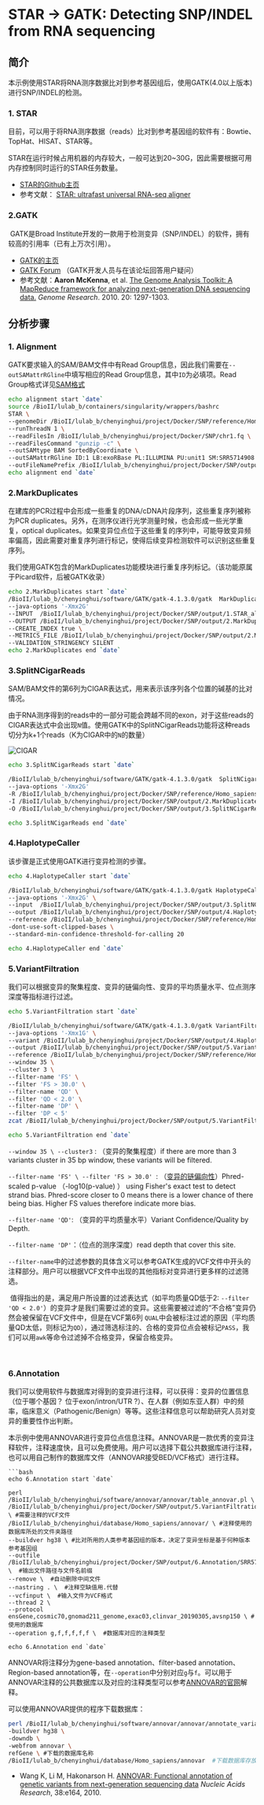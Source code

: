 # STAR -> GATK: Detecting SNP/INDEL from RNA sequencing 

## 简介

本示例使用STAR将RNA测序数据比对到参考基因组后，使用GATK(4.0以上版本)进行SNP/INDEL的检测。

### 1. STAR

​    目前，可以用于将RNA测序数据（reads）比对到参考基因组的软件有：Bowtie、TopHat、HISAT、STAR等。

​     STAR在运行时候占用机器的内存较大，一般可达到20~30G，因此需要根据可用内存控制同时运行的STAR任务数量。

- [STAR的Github主页](https://github.com/alexdobin/STAR)
- 参考文献： [STAR: ultrafast universal RNA-seq aligner](https://academic.oup.com/bioinformatics/article/29/1/15/272537)

### 2.GATK

​     GATK是Broad Institute开发的一款用于检测变异（SNP/INDEL）的软件，拥有较高的引用率（已有上万次引用）。

- [GATK的主页](https://software.broadinstitute.org/gatk/)
- [GATK Forum](https://gatkforums.broadinstitute.org/gatk/) （GATK开发人员与在该论坛回答用户疑问）
- 参考文献：**Aaron McKenna**, et al. [The Genome Analysis Toolkit: A MapReduce framework for analyzing next-generation DNA sequencing data.](https://genome.cshlp.org/content/20/9/1297.long) _Genome Research_. 2010. 20: 1297-1303.

## 分析步骤

### 1. Alignment

GATK要求输入的SAM/BAM文件中有Read Group信息，因此我们需要在`--outSAMattrRGline`中填写相应的Read Group信息，其中`ID`为必填项。Read Group格式详见[SAM格式](http://samtools.github.io/hts-specs/SAMv1.pdf)

```bash
echo alignment start `date`
source /BioII/lulab_b/containers/singularity/wrappers/bashrc
STAR \
--genomeDir /BioII/lulab_b/chenyinghui/project/Docker/SNP/reference/Homo_sapiens_GRCh38_ch1_STAR_Index \
--runThreadN 1 \
--readFilesIn /BioII/lulab_b/chenyinghui/project/Docker/SNP/chr1.fq \ 
--readFilesCommand "gunzip -c" \
--outSAMtype BAM SortedByCoordinate \
--outSAMattrRGline ID:1 LB:exoRBase PL:ILLUMINA PU:unit1 SM:SRR5714908 \
--outFileNamePrefix /BioII/lulab_b/chenyinghui/project/Docker/SNP/output/1.STAR_alignment/SRR5714908.
echo alignment end `date`
```

### 2.MarkDuplicates

​     在建库的PCR过程中会形成一些重复的DNA/cDNA片段序列，这些重复序列被称为PCR duplicates。另外，在测序仪进行光学测量时候，也会形成一些光学重复，optical duplicates。如果变异位点位于这些重复的序列中，可能导致变异频率偏高，因此需要对重复序列进行标记，使得后续变异检测软件可以识别这些重复序列。

​    我们使用GATK包含的MarkDuplicates功能模块进行重复序列标记。（该功能原属于Picard软件，后被GATK收录）

```bash
echo 2.MarkDuplicates start `date`
/BioII/lulab_b/chenyinghui/software/GATK/gatk-4.1.3.0/gatk  MarkDuplicates \
--java-options '-Xmx2G'
--INPUT  /BioII/lulab_b/chenyinghui/project/Docker/SNP/output/1.STAR_alignment/SRR5714908.Aligned.sortedByCoord.out.bam \
--OUTPUT /BioII/lulab_b/chenyinghui/project/Docker/SNP/output/2.MarkDuplicates/SRR5714908.sorted.MarkDup.bam \
--CREATE_INDEX true \
--METRICS_FILE /BioII/lulab_b/chenyinghui/project/Docker/SNP/output/2.MarkDuplicates/SRR5714908.sorted.MarkDup.bam.metrix \
--VALIDATION_STRINGENCY SILENT
echo 2.MarkDuplicates end `date`
```

### 3.SplitNCigarReads

​    SAM/BAM文件的第6列为CIGAR表达式，用来表示该序列各个位置的碱基的比对情况。

​    由于RNA测序得到的reads中的一部分可能会跨越不同的exon，对于这些reads的CIGAR表达式中会出现`N`值。使用GATK中的SplitNCigarReads功能将这种reads切分为k+1个reads（K为CIGAR中的`N`的数量）

![CIGAR](.\CIGAR.png)



```bash
echo 3.SplitNCigarReads start `date`

/BioII/lulab_b/chenyinghui/software/GATK/gatk-4.1.3.0/gatk  SplitNCigarReads \
--java-options '-Xmx2G'
-R /BioII/lulab_b/chenyinghui/project/Docker/SNP/reference/Homo_sapiens.GRCh38.ch1.faa \
-I /BioII/lulab_b/chenyinghui/project/Docker/SNP/output/2.MarkDuplicates/SRR5714908.sorted.MarkDup.bam \
-O /BioII/lulab_b/chenyinghui/project/Docker/SNP/output/3.SplitNCigarReads/SRR5714908.sorted.MarkDup.SplitNCigar.bam

echo 3.SplitNCigarReads end `date`

```



### 4.HaplotypeCaller

该步骤是正式使用GATK进行变异检测的步骤。

```bash
echo 4.HaplotypeCaller start `date`

/BioII/lulab_b/chenyinghui/software/GATK/gatk-4.1.3.0/gatk HaplotypeCaller \
--java-options '-Xmx2G' \
--input  /BioII/lulab_b/chenyinghui/project/Docker/SNP/output/3.SplitNCigarReads/SRR5714908.sorted.MarkDup.SplitNCigar.bam \
--output /BioII/lulab_b/chenyinghui/project/Docker/SNP/output/4.HaplotypeCaller/SRR5714908.raw.vcf.gz \
--reference /BioII/lulab_b/chenyinghui/project/Docker/SNP/reference/Homo_sapiens.GRCh38.ch1.fa \
-dont-use-soft-clipped-bases \
--standard-min-confidence-threshold-for-calling 20

echo 4.HaplotypeCaller end `date`

```



### 5.VariantFiltration

​    我们可以根据变异的聚集程度、变异的链偏向性、变异的平均质量水平、位点测序深度等指标进行过滤。

```bash
echo 5.VariantFiltration start `date`

/BioII/lulab_b/chenyinghui/software/GATK/gatk-4.1.3.0/gatk VariantFiltration \
--java-options '-Xmx1G' \
--variant /BioII/lulab_b/chenyinghui/project/Docker/SNP/output/4.HaplotypeCaller/SRR5714908.raw.vcf.gz \
--output /BioII/lulab_b/chenyinghui/project/Docker/SNP/output/5.VariantFiltration/SRR5714908.filtered.vcf.gz \
--reference /BioII/lulab_b/chenyinghui/project/Docker/SNP/reference/Homo_sapiens.GRCh38.ch1.fa \
--window 35 \
--cluster 3 \
--filter-name 'FS' \
--filter 'FS > 30.0' \
--filter-name 'QD' \
--filter 'QD < 2.0' \
--filter-name 'DP' \
--filter 'DP < 5'
zcat /BioII/lulab_b/chenyinghui/project/Docker/SNP/output/5.VariantFiltration/SRR5714908.filtered.vcf.gz  | awk -F '\t' '{if ($0 ~ "#" || $7 == "PASS") print $0 }' - >/BioII/lulab_b/chenyinghui/project/Docker/SNP/output/5.VariantFiltration/SRR5714908.filtered.clean.vcf

echo 5.VariantFiltration end `date`

```

`--window 35 \ --cluster3` :  （变异的聚集程度）if there are more than 3 variants cluster in 35 bp window, these variants will be filtered.

`--filter-name 'FS' \ --filter 'FS > 30.0' `:  （[变异的链偏向性](https://gatkforums.broadinstitute.org/gatk/discussion/8056/fisher-s-exact-test)）Phred-scaled p-value （-log10(p-value) ） using Fisher's exact test to detect strand bias. Phred-score closer to 0 means there is a lower chance of there being bias. Higher FS values therefore indicate more bias.

`--filter-name 'QD'`: （变异的平均质量水平）Variant Confidence/Quality by Depth.   

`--filter-name 'DP'`：（位点的测序深度）read depth that cover this site.



​     `--filter-name`中的过滤参数的具体含义可以参考GATK生成的VCF文件中开头的注释部分。用户可以根据VCF文件中出现的其他指标对变异进行更多样的过滤筛选。

​     值得指出的是，满足用户所设置的过滤表达式（如平均质量QD低于2: `--filter 'QD < 2.0'`）的变异才是我们需要过滤的变异。这些需要被过滤的“不合格”变异仍然会被保留在VCF文件中，但是在VCF第6列 `QUAL`中会被标注过滤的原因（平均质量QD太低，则标记为`QD`），通过筛选标注的、合格的变异位点会被标记`PASS`，我们可以用`awk`等命令过滤掉不合格变异，保留合格变异。

​    

### 6.Annotation

​    我们可以使用软件与数据库对得到的变异进行注释，可以获得：变异的位置信息（位于哪个基因？ 位于exon/intron/UTR ?）、在人群（例如东亚人群）中的频率，临床意义（Pathogenic/Benign）等等。这些注释信息可以帮助研究人员对变异的重要性作出判断。

​    本示例中使用ANNOVAR进行变异位点信息注释。ANNOVAR是一款优秀的变异注释软件，注释速度快，且可以免费使用。用户可以选择下载公共数据库进行注释，也可以用自己制作的数据库文件（ANNOVAR接受BED/VCF格式）进行注释。

    ```bash
    echo 6.Annotation start `date`
    
    perl /BioII/lulab_b/chenyinghui/software/annovar/annovar/table_annovar.pl \
    /BioII/lulab_b/chenyinghui/project/Docker/SNP/output/5.VariantFiltration/SRR5714908.filtered.clean.vcf  \ #需要注释的VCF文件
    /BioII/lulab_b/chenyinghui/database/Homo_sapiens/annovar/ \ #注释使用的数据库所处的文件夹路径
    --buildver hg38 \ #比对所用的人类参考基因组的版本，决定了变异坐标是基于何种版本参考基因组
    --outfile /BioII/lulab_b/chenyinghui/project/Docker/SNP/output/6.Annotation/SRR5714908.annotated.variants \  #输出文件路径与文件名前缀
    --remove \  #自动删除中间文件
    --nastring . \  #注释空缺值用.代替
    --vcfinput \  #输入文件为VCF格式
    --thread 2 \
    --protocol ensGene,cosmic70,gnomad211_genome,exac03,clinvar_20190305,avsnp150 \ #使用的数据库
    --operation g,f,f,f,f,f \  #数据库对应的注释类型
    
    echo 6.Annotation end `date`


ANNOVAR将注释分为gene-based annotation、filter-based annotation、Region-based annotation等，在`--operation`中分别对应`g`与`f`。可以用于ANNOVAR注释的公共数据库以及对应的注释类型可以参考[ANNOVAR的官网](http://annovar.openbioinformatics.org/en/latest/user-guide/download/)解释。

可以使用ANNOVAR提供的程序下载数据库：

```bash
perl /BioII/lulab_b/chenyinghui/software/annovar/annovar/annotate_variation.pl \
-buildver hg38 \
-downdb \
-webfrom annovar \
refGene \ #下载的数据库名称
/BioII/lulab_b/chenyinghui/database/Homo_sapiens/annovar  #下载数据库存放路径

```



- Wang K, Li M, Hakonarson H. [ANNOVAR: Functional annotation of genetic variants from next-generation sequencing data](http://nar.oxfordjournals.org/content/38/16/e164) *Nucleic Acids Research*, 38:e164, 2010.







